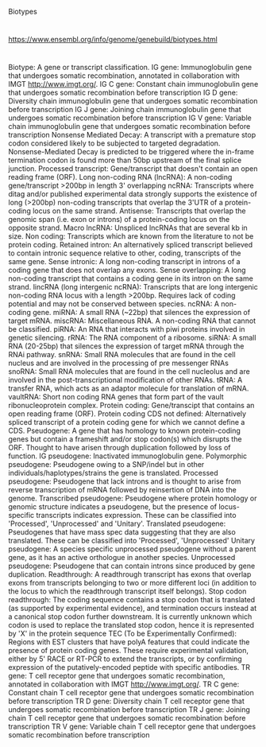 Biotypes
#
https://www.ensembl.org/info/genome/genebuild/biotypes.html
#
Biotype: A gene or transcript classification.
IG gene: Immunoglobulin gene that undergoes somatic recombination, annotated in collaboration with IMGT http://www.imgt.org/.
IG C gene: Constant chain immunoglobulin gene that undergoes somatic recombination before transcription
IG D gene: Diversity chain immunoglobulin gene that undergoes somatic recombination before transcription
IG J gene: Joining chain immunoglobulin gene that undergoes somatic recombination before transcription
IG V gene: Variable chain immunoglobulin gene that undergoes somatic recombination before transcription
Nonsense Mediated Decay: A transcript with a premature stop codon considered likely to be subjected to targeted degradation. Nonsense-Mediated Decay is predicted to be triggered where the in-frame termination codon is found more than 50bp upstream of the final splice junction.
Processed transcript: Gene/transcript that doesn't contain an open reading frame (ORF).
Long non-coding RNA (lncRNA): A non-coding gene/transcript >200bp in length
3' overlapping ncRNA: Transcripts where ditag and/or published experimental data strongly supports the existence of long (>200bp) non-coding transcripts that overlap the 3'UTR of a protein-coding locus on the same strand.
Antisense: Transcripts that overlap the genomic span (i.e. exon or introns) of a protein-coding locus on the opposite strand.
Macro lncRNA: Unspliced lncRNAs that are several kb in size.
Non coding: Transcripts which are known from the literature to not be protein coding.
Retained intron: An alternatively spliced transcript believed to contain intronic sequence relative to other, coding, transcripts of the same gene.
Sense intronic: A long non-coding transcript in introns of a coding gene that does not overlap any exons.
Sense overlapping: A long non-coding transcript that contains a coding gene in its intron on the same strand.
lincRNA (long intergenic ncRNA): Transcripts that are long intergenic non-coding RNA locus with a length >200bp. Requires lack of coding potential and may not be conserved between species.
ncRNA: A non-coding gene.
miRNA: A small RNA (~22bp) that silences the expression of target mRNA.
miscRNA: Miscellaneous RNA. A non-coding RNA that cannot be classified.
piRNA: An RNA that interacts with piwi proteins involved in genetic silencing.
rRNA: The RNA component of a ribosome.
siRNA: A small RNA (20-25bp) that silences the expression of target mRNA through the RNAi pathway.
snRNA: Small RNA molecules that are found in the cell nucleus and are involved in the processing of pre messenger RNAs
snoRNA: Small RNA molecules that are found in the cell nucleolus and are involved in the post-transcriptional modification of other RNAs.
tRNA: A transfer RNA, which acts as an adaptor molecule for translation of mRNA.
vaultRNA: Short non coding RNA genes that form part of the vault ribonucleoprotein complex.
Protein coding: Gene/transcipt that contains an open reading frame (ORF).
Protein coding CDS not defined: Alternatively spliced transcript of a protein coding gene for which we cannot define a CDS.
Pseudogene: A gene that has homology to known protein-coding genes but contain a frameshift and/or stop codon(s) which disrupts the ORF. Thought to have arisen through duplication followed by loss of function.
IG pseudogene: Inactivated immunoglobulin gene.
Polymorphic pseudogene: Pseudogene owing to a SNP/indel but in other individuals/haplotypes/strains the gene is translated.
Processed pseudogene: Pseudogene that lack introns and is thought to arise from reverse transcription of mRNA followed by reinsertion of DNA into the genome.
Transcribed pseudogene: Pseudogene where protein homology or genomic structure indicates a pseudogene, but the presence of locus-specific transcripts indicates expression. These can be classified into 'Processed', 'Unprocessed' and 'Unitary'.
Translated pseudogene: Pseudogenes that have mass spec data suggesting that they are also translated. These can be classified into 'Processed', 'Unprocessed'
Unitary pseudogene: A species specific unprocessed pseudogene without a parent gene, as it has an active orthologue in another species.
Unprocessed pseudogene: Pseudogene that can contain introns since produced by gene duplication.
Readthrough: A readthrough transcript has exons that overlap exons from transcripts belonging to two or more different loci (in addition to the locus to which the readthrough transcript itself belongs).
Stop codon readthrough: The coding sequence contains a stop codon that is translated (as supported by experimental evidence), and termination occurs instead at a canonical stop codon further downstream. It is currently unknown which codon is used to replace the translated stop codon, hence it is represented by 'X' in the protein sequence
TEC (To be Experimentally Confirmed): Regions with EST clusters that have polyA features that could indicate the presence of protein coding genes. These require experimental validation, either by 5' RACE or RT-PCR to extend the transcripts, or by confirming expression of the putatively-encoded peptide with specific antibodies.
TR gene: T cell receptor gene that undergoes somatic recombination, annotated in collaboration with IMGT http://www.imgt.org/.
TR C gene: Constant chain T cell receptor gene that undergoes somatic recombination before transcription
TR D gene: Diversity chain T cell receptor gene that undergoes somatic recombination before transcription
TR J gene: Joining chain T cell receptor gene that undergoes somatic recombination before transcription
TR V gene: Variable chain T cell receptor gene that undergoes somatic recombination before transcription
